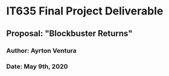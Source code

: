 # IT635 Final Project Deliverable
## Proposal: "Blockbuster Returns"
### Author: Ayrton Ventura
### Date: May 9th, 2020

